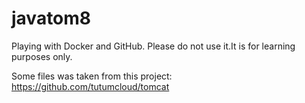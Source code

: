 # javatom8
Playing with Docker and GitHub. Please do not use it.It is for learning purposes only.

Some files was taken from this project: https://github.com/tutumcloud/tomcat
